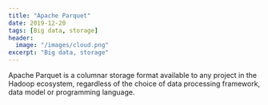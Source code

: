 ```yaml
---
title: "Apache Parquet"
date: 2019-12-20
tags: [Big data, storage]
header:
  image: "/images/cloud.png"
excerpt: "Big data, storage"
---
```


Apache Parquet is a columnar storage format available to any project in the Hadoop ecosystem, regardless of the choice of data processing framework, data model or programming language.